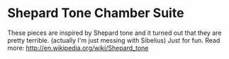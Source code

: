 # Shepard Tone Chamber Suite
These pieces are inspired by Shepard tone and it turned out that they are pretty terrible. (actually I'm just messing with Sibelius) Just for fun.
Read more: http://en.wikipedia.org/wiki/Shepard_tone
